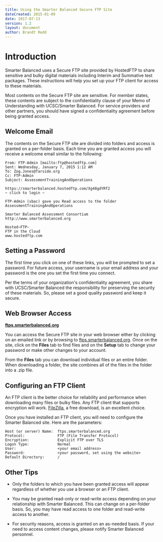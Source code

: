 ```yaml
---
title: Using the Smarter Balanced Secure FTP Site
dateCreated: 2015-01-09
date: 2017-07-13
version: 1.2
layout: document
author: Brandt Redd
---
```

# Introduction

Smarter Balanced uses a Secure FTP site provided by HostedFTP to share sensitive and bulky digital materials including Interim and Summative test packages. These instructions will help you set up your FTP client for access to these materials.

Most contents on the Secure FTP site are sensitive. For member states, these contents are subject to the confidentiality clause of your Memo of Understanding with UCSC/Smarter Balanced. For service providers and other partners, you should have signed a confidentiality agreement before being granted access.

## Welcome Email
The contents on the Secure FTP site are divided into folders and access is granted on a per-folder basis. Each time you are granted access you will receive a welcome email similar to the following:

    From: FTP-Admin [mailto:ftp@hostedftp.com] 
    Sent: Wednesday, January 7, 2015 1:12 AM
    To: Zog.Jones@farside.org
    Cc: FTP-Admin
    Subject: AssessmentTrainingAndOperations
    
    https://smarterbalanced.hostedftp.com/Xg48gdYRf2
    ~ click to login ~
    
    FTP-Admin (sbac) gave you Read access to the folder 
    AssessmentTrainingAndOperations
    
    Smarter Balanced Assessment Consortium
    http://www.smarterbalanced.org
    
    Hosted~FTP~
    FTP in the Cloud
    www.hostedftp.com

## Setting a Password
The first time you click on one of these links, you will be prompted to set a password. For future access, your username is your email address and your password is the one you set the first time you connect.

Per the terms of your organization's confidentiality agreement, you share with UCSC/Smarter Balanced the responsibility for preserving the security of these materials. So, please set a good quality password and keep it secure.

## Web Browser Access

**[ftps.smarterbalanced.org](http://ftps.smarterbalanced.org)**

You can access the Secure FTP site in your web browser either by clicking on an emailed link or by browsing to [ftps.smarterbalanced.org](http://ftps.smarterbalanced.org). Once on the site, click on the **Files** tab to find files and on the **Setup** tab to change your password or make other changes to your account.

From the **Files** tab you can download individual files or an entire folder. When downloading a folder, the site combines all of the files in the folder into a .zip file. 

## Configuring an FTP Client

An FTP client is the better choice for reliability and performance when downloading many files or bulky files. Any FTP client that supports encryption will work. [FileZilla](https://filezilla-project.org/), a free download, is an excellent choice.

Once you have installed an FTP client, you will need to configure the Smarter Balanced site. Here are the parameters:

    Host (or server) Name:  ftps.smarterbalanced.org
    Protocol:               FTP (File Transfer Protocol)
    Encryption:             Explicit FTP over TLS
    Logon Type:             Normal
    User:                   <your email address>
    Password:               <your password, set using the website>
    Default Directory:      /

## Other Tips
* Only the folders to which you have been granted access will appear regardless of whether you use a browser or an FTP client.

* You may be granted read-only or read-write access depending on your relationship with Smarter Balanced. This can change on a per-folder basis. So, you may have read access to one folder and read-write access to another.

* For security reasons, access is granted on an as-needed basis. If your need to access content changes, please notify Smarter Balanced personnel.

